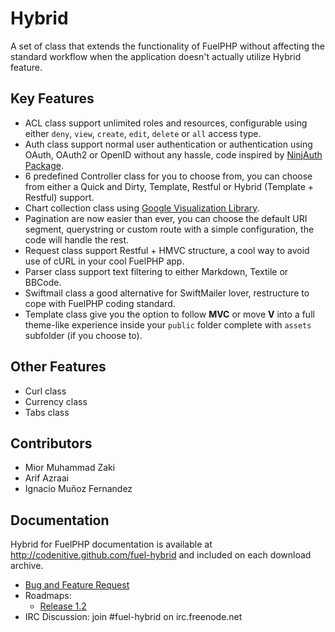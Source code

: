 # Hybrid 
A set of class that extends the functionality of FuelPHP without affecting the standard workflow when the application doesn't actually utilize Hybrid feature.

## Key Features

* ACL class support unlimited roles and resources, configurable using either `deny`, `view`, `create`, `edit`, `delete` or `all` access type.
* Auth class support normal user authentication or authentication using OAuth, OAuth2 or OpenID without any hassle, code inspired by [NinjAuth Package](https://github.com/happyninjas/fuel-ninjauth).
* 6 predefined Controller class for you to choose from, you can choose from either a Quick and Dirty, Template, Restful or Hybrid (Template + Restful) support.
* Chart collection class using [Google Visualization Library](http://code.google.com/apis/chart/).
* Pagination are now easier than ever, you can choose the default URI segment, querystring or custom route with a simple configuration, the code will handle the rest.
* Request class support Restful + HMVC structure, a cool way to avoid use of cURL in your cool FuelPHP app.
* Parser class support text filtering to either Markdown, Textile or BBCode.
* Swiftmail class a good alternative for SwiftMailer lover, restructure to cope with FuelPHP coding standard.
* Template class give you the option to follow **MVC** or move **V** into a full theme-like experience inside your `public` folder complete with `assets` subfolder (if you choose to).

## Other Features

* Curl class
* Currency class
* Tabs class

## Contributors

* Mior Muhammad Zaki 
* Arif Azraai
* Ignacio Muñoz Fernandez

## Documentation

Hybrid for FuelPHP documentation is available at <http://codenitive.github.com/fuel-hybrid> and included on each download archive.

* [Bug and Feature Request](https://github.com/codenitive/fuel-hybrid/issues)
* Roadmaps:
  * [Release 1.2](http://roadma.ps/1FS)
* IRC Discussion: join #fuel-hybrid on irc.freenode.net